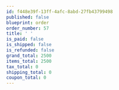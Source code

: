 ```yaml
---
id: f448e39f-13ff-4afc-8abd-27fb43799498
published: false
blueprint: order
order_number: 57
title: ' '
is_paid: false
is_shipped: false
is_refunded: false
grand_total: 2500
items_total: 2500
tax_total: 0
shipping_total: 0
coupon_total: 0
---
```

